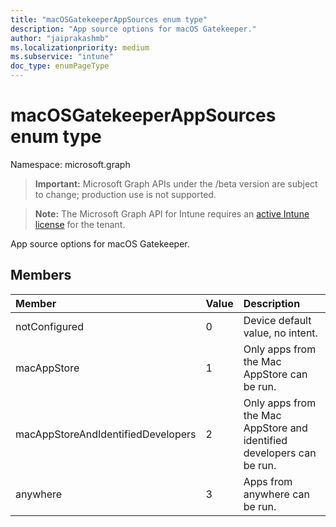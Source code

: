 ```yaml
---
title: "macOSGatekeeperAppSources enum type"
description: "App source options for macOS Gatekeeper."
author: "jaiprakashmb"
ms.localizationpriority: medium
ms.subservice: "intune"
doc_type: enumPageType
---
```


# macOSGatekeeperAppSources enum type

Namespace: microsoft.graph

> **Important:** Microsoft Graph APIs under the /beta version are subject to change; production use is not supported.

> **Note:** The Microsoft Graph API for Intune requires an [active Intune license](https://go.microsoft.com/fwlink/?linkid=839381) for the tenant.

App source options for macOS Gatekeeper.

## Members
|Member|Value|Description|
|:---|:---|:---|
|notConfigured|0|Device default value, no intent.|
|macAppStore|1|Only apps from the Mac AppStore can be run.|
|macAppStoreAndIdentifiedDevelopers|2|Only apps from the Mac AppStore and identified developers can be run.|
|anywhere|3|Apps from anywhere can be run.|
